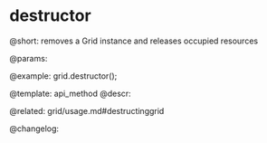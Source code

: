 destructor
=============

@short: removes a Grid instance and releases occupied resources


@params:




@example:
grid.destructor();


@template: api_method
@descr:

@related: grid/usage.md#destructinggrid



@changelog:


